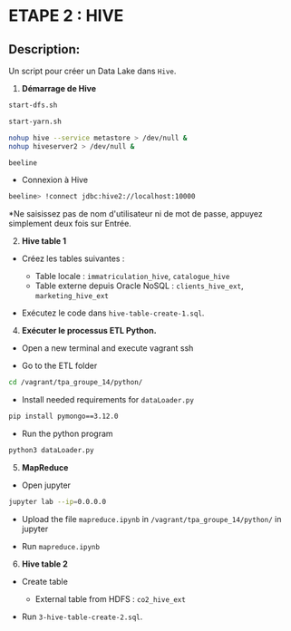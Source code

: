 # ETAPE 2 : HIVE

## Description:

Un script pour créer un Data Lake dans `Hive`.

1. **Démarrage de Hive**

```bash
start-dfs.sh

start-yarn.sh

nohup hive --service metastore > /dev/null &
nohup hiveserver2 > /dev/null &

beeline
```

- Connexion à Hive

```bash
beeline> !connect jdbc:hive2://localhost:10000
```

\*Ne saisissez pas de nom d'utilisateur ni de mot de passe, appuyez simplement deux fois sur Entrée.

2. **Hive table 1**

- Créez les tables suivantes :

  - Table locale : `immatriculation_hive`, `catalogue_hive`
  - Table externe depuis Oracle NoSQL : `clients_hive_ext`, `marketing_hive_ext`

- Exécutez le code dans `hive-table-create-1.sql`.

4. **Exécuter le processus ETL Python.**

- Open a new terminal and execute vagrant ssh

- Go to the ETL folder

```bash
cd /vagrant/tpa_groupe_14/python/
```

- Install needed requirements for `dataLoader.py`

```bash
pip install pymongo==3.12.0
```

- Run the python program

```bash
python3 dataLoader.py
```

5. **MapReduce**

- Open jupyter

```bash
jupyter lab --ip=0.0.0.0
```

- Upload the file `mapreduce.ipynb` in `/vagrant/tpa_groupe_14/python/` in jupyter

- Run `mapreduce.ipynb`

6. **Hive table 2**

- Create table

  - External table from HDFS : `co2_hive_ext`

- Run `3-hive-table-create-2.sql`.
